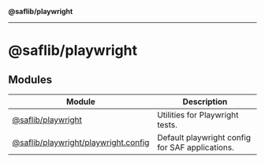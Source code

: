 **@saflib/playwright**

---

# @saflib/playwright

## Modules

| Module                                                                                | Description                                     |
| ------------------------------------------------------------------------------------- | ----------------------------------------------- |
| [@saflib/playwright](@saflib/playwright/index.md)                                     | Utilities for Playwright tests.                 |
| [@saflib/playwright/playwright.config](@saflib/playwright/playwright.config/index.md) | Default playwright config for SAF applications. |
